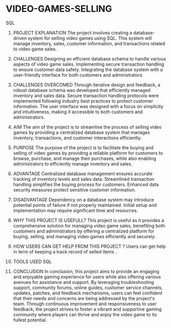 # VIDEO-GAMES-SELLING
SQL
1.	PROJECT EXPLANATION
The project involves creating a database-driven system for selling video games using SQL. This system will manage inventory, sales, customer information, and transactions related to video game sales.
2.	CHALLENGES
Designing an efficient database schema to handle various aspects of video game sales.
Implementing secure transaction handling to ensure customer data safety.
Integrating the database system with a user-friendly interface for both customers and administrators.

3.	CHALLENGES OVERCOMED
Through iterative design and feedback, a robust database schema was developed that efficiently managed inventory and sales data.
Secure transaction handling protocols were implemented following industry best practices to protect customer information.
The user interface was designed with a focus on simplicity and intuitiveness, making it accessible to both customers and administrators.

4.	AIM 
The aim of the project is to streamline the process of selling video games by providing a centralized database system that manages inventory, transactions, and customer interactions efficiently.
5.	PURPOSE 
The purpose of the project is to facilitate the buying and selling of video games by providing a reliable platform for customers to browse, purchase, and manage their purchases, while also enabling administrators to efficiently manage inventory and sales.
6.	ADVANTAGE
Centralized database management ensures accurate tracking of inventory levels and sales data.
Streamlined transaction handling simplifies the buying process for customers.
Enhanced data security measures protect sensitive customer information.

7.	DISADVANTAGE
Dependency on a database system may introduce potential points of failure if not properly maintained.
Initial setup and implementation may require significant time and resources.

8.	WHY THIS PROJECT IS USEFULL?
This project is useful as it provides a comprehensive solution for managing video game sales, benefiting both customers and administrators by offering a centralized platform for buying, selling, and managing video games efficiently and securely.
9.	HOW USERS CAN GET HELP FROM THIS PROJECT ?
Users can get help in term of keeping a track record of selled items .
10.	TOOLS USED
SQL
11.	CONCLUSION 
In conclusion, this project aims to provide an engaging and enjoyable gaming experience for users while also offering various avenues for assistance and support. By leveraging troubleshooting support, community forums, online guides, customer service channels, updates, patches, and feedback mechanisms, users can feel confident that their needs and concerns are being addressed by the project's team. Through continuous improvement and responsiveness to user feedback, the project strives to foster a vibrant and supportive gaming community where players can thrive and enjoy the video game to its fullest potential.
